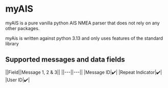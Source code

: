 # myAIS

myAIS is a pure vanilla python AIS NMEA parser that does not rely on any other packages.

myAis is written against python 3.13 and only uses features of the standard library

## Supported messages and data fields

||Field||Message 1, 2 & 3||
||---||---||
|Message ID|:heavy_check_mark:|
|Repeat Indicator|:heavy_check_mark:|
|User ID|:heavy_check_mark:|
